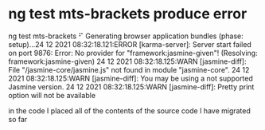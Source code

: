 # ng test mts-brackets produce error

ng test mts-brackets
⠋ Generating browser application bundles (phase: setup)...24 12 2021 08:32:18.121:ERROR [karma-server]: Server start failed on port 9876: Error: No provider for "framework:jasmine-given"! (Resolving: framework:jasmine-given)
24 12 2021 08:32:18.125:WARN [jasmine-diff]: File "/jasmine-core/jasmine.js" not found in module "jasmine-core".
24 12 2021 08:32:18.125:WARN [jasmine-diff]: You may be using a not supported Jasmine version.
24 12 2021 08:32:18.125:WARN [jasmine-diff]: Pretty print option will not be available

in the code I placed all of the contents of the source code I have migrated so far
